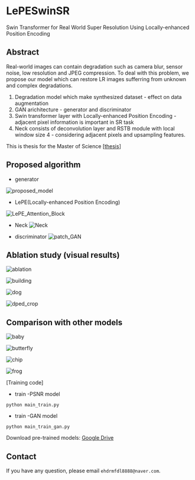 # LePESwinSR
Swin Transformer for Real World Super Resolution Using Locally-enhanced Position Encoding

## Abstract
Real-world images can contain degradation such as camera blur, sensor noise, low resolution and JPEG compression.
To deal with this problem, we propose our model which can restore LR images sufferring from unknown and complex degradations.
1. Degradation model which make synthesized dataset - effect on data augmentation
2. GAN arichitecture - generator and discriminator
3. Swin transformer layer with Locally-enhanced Position Encoding - adjacent pixel information is important in SR task
4. Neck consists of deconvolution layer and RSTB module with local window size 4 - considering adjacent pixels and upsampling features. 

This is thesis for the Master of Science [[thesis](https://drive.google.com/file/d/18gJewIzNnOzD1OfGzI7lEhNSgfHeKVK0/view?ths=true)]

## Proposed algorithm
- generator

![proposed_model](img/proposed_model.png)

- LePE(Locally-enhanced Position Encoding)

![LePE_Attention_Block](img/LePE_Attention_Block.png)

- Neck
![Neck](img/Neck.png)

- discriminator
![patch_GAN](img/patchGAN.png)

## Ablation study (visual results)
![ablation](img/ablation.png)

![building](img/ablation_study_building.png)

![dog](img/ablation_study_dog.png)

![dped_crop](img/ablation_study_dped_crop.png)

## Comparison with other models


![baby](img/comparison_baby.png)

![butterfly](img/comparison_butterfly.png)

![chip](img/comparison_chip.png)

![frog](img/comparison_frog.png)

[Training code]
- train -PSNR model
```
python main_train.py
```

- train -GAN model
```
python main_train_gan.py
```
Download pre-trained models: [Google Drive](https://drive.google.com/drive/u/1/folders/1gYvlfsDR71p2ScDjUSXDwW-EqS7Bcw4k)

## Contact

If you have any question, please email `ehdrmfdl8888@naver.com`.